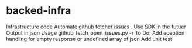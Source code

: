# backed-infra
Infrastructure code
Automate github fetcher issues . Use SDK in the futuer
Output in json
Usage github_fetch_open_issues.py -r <repo-name>
  To Do:
  Add eception handling for empty response or undefined array of json
  Add unit test
